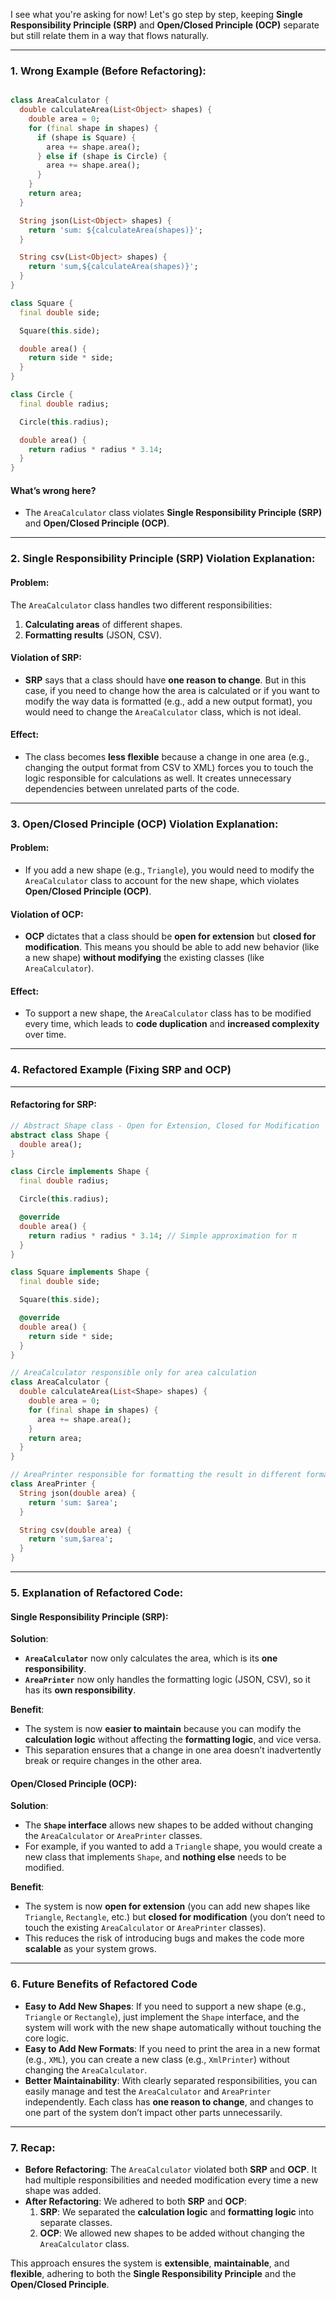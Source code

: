 I see what you're asking for now! Let's go step by step, keeping **Single Responsibility Principle (SRP)** and **Open/Closed Principle (OCP)** separate but still relate them in a way that flows naturally.

---

### **1. Wrong Example (Before Refactoring):**

```dart

class AreaCalculator {
  double calculateArea(List<Object> shapes) {
    double area = 0;
    for (final shape in shapes) {
      if (shape is Square) {
        area += shape.area();
      } else if (shape is Circle) {
        area += shape.area();
      }
    }
    return area;
  }

  String json(List<Object> shapes) {
    return 'sum: ${calculateArea(shapes)}';
  }

  String csv(List<Object> shapes) {
    return 'sum,${calculateArea(shapes)}';
  }
}

class Square {
  final double side;

  Square(this.side);

  double area() {
    return side * side;
  }
}

class Circle {
  final double radius;

  Circle(this.radius);

  double area() {
    return radius * radius * 3.14;
  }
}
```

#### **What’s wrong here?**
- The `AreaCalculator` class violates **Single Responsibility Principle (SRP)** and **Open/Closed Principle (OCP)**.

---

### **2. **Single Responsibility Principle (SRP)** Violation Explanation:**

#### **Problem**:
The `AreaCalculator` class handles two different responsibilities:
1. **Calculating areas** of different shapes.
2. **Formatting results** (JSON, CSV).

#### **Violation of SRP**:
- **SRP** says that a class should have **one reason to change**. But in this case, if you need to change how the area is calculated or if you want to modify the way data is formatted (e.g., add a new output format), you would need to change the `AreaCalculator` class, which is not ideal.

#### **Effect**:
- The class becomes **less flexible** because a change in one area (e.g., changing the output format from CSV to XML) forces you to touch the logic responsible for calculations as well. It creates unnecessary dependencies between unrelated parts of the code.

---

### **3. **Open/Closed Principle (OCP)** Violation Explanation:**

#### **Problem**:
- If you add a new shape (e.g., `Triangle`), you would need to modify the `AreaCalculator` class to account for the new shape, which violates **Open/Closed Principle (OCP)**.

#### **Violation of OCP**:
- **OCP** dictates that a class should be **open for extension** but **closed for modification**. This means you should be able to add new behavior (like a new shape) **without modifying** the existing classes (like `AreaCalculator`).

#### **Effect**:
- To support a new shape, the `AreaCalculator` class has to be modified every time, which leads to **code duplication** and **increased complexity** over time.

---

### **4. Refactored Example (Fixing SRP and OCP)**

---

#### **Refactoring for SRP:**

```dart
// Abstract Shape class - Open for Extension, Closed for Modification
abstract class Shape {
  double area();
}

class Circle implements Shape {
  final double radius;

  Circle(this.radius);

  @override
  double area() {
    return radius * radius * 3.14; // Simple approximation for π
  }
}

class Square implements Shape {
  final double side;

  Square(this.side);

  @override
  double area() {
    return side * side;
  }
}

// AreaCalculator responsible only for area calculation
class AreaCalculator {
  double calculateArea(List<Shape> shapes) {
    double area = 0;
    for (final shape in shapes) {
      area += shape.area();
    }
    return area;
  }
}

// AreaPrinter responsible for formatting the result in different formats
class AreaPrinter {
  String json(double area) {
    return 'sum: $area';
  }

  String csv(double area) {
    return 'sum,$area';
  }
}
```

---

### **5. Explanation of Refactored Code:**

#### **Single Responsibility Principle (SRP):**

**Solution**:
- **`AreaCalculator`** now only calculates the area, which is its **one responsibility**.
- **`AreaPrinter`** now only handles the formatting logic (JSON, CSV), so it has its **own responsibility**.

**Benefit**:
- The system is now **easier to maintain** because you can modify the **calculation logic** without affecting the **formatting logic**, and vice versa.
- This separation ensures that a change in one area doesn’t inadvertently break or require changes in the other area.

#### **Open/Closed Principle (OCP):**

**Solution**:
- The **`Shape` interface** allows new shapes to be added without changing the `AreaCalculator` or `AreaPrinter` classes.
- For example, if you wanted to add a `Triangle` shape, you would create a new class that implements `Shape`, and **nothing else** needs to be modified.

**Benefit**:
- The system is now **open for extension** (you can add new shapes like `Triangle`, `Rectangle`, etc.) but **closed for modification** (you don’t need to touch the existing `AreaCalculator` or `AreaPrinter` classes).
- This reduces the risk of introducing bugs and makes the code more **scalable** as your system grows.

---

### **6. Future Benefits of Refactored Code**

- **Easy to Add New Shapes**: If you need to support a new shape (e.g., `Triangle` or `Rectangle`), just implement the `Shape` interface, and the system will work with the new shape automatically without touching the core logic.
- **Easy to Add New Formats**: If you need to print the area in a new format (e.g., `XML`), you can create a new class (e.g., `XmlPrinter`) without changing the `AreaCalculator`.
- **Better Maintainability**: With clearly separated responsibilities, you can easily manage and test the `AreaCalculator` and `AreaPrinter` independently. Each class has **one reason to change**, and changes to one part of the system don’t impact other parts unnecessarily.

---

### **7. Recap:**

- **Before Refactoring**: The `AreaCalculator` violated both **SRP** and **OCP**. It had multiple responsibilities and needed modification every time a new shape was added.
- **After Refactoring**: We adhered to both **SRP** and **OCP**:
    1. **SRP**: We separated the **calculation logic** and **formatting logic** into separate classes.
    2. **OCP**: We allowed new shapes to be added without changing the `AreaCalculator` class.

This approach ensures the system is **extensible**, **maintainable**, and **flexible**, adhering to both the **Single Responsibility Principle** and the **Open/Closed Principle**.